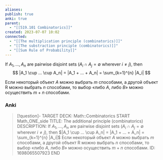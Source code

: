 ```yaml
---
aliases: 
publish: true
anki: true
parent:
  - "[[519.101 Combinatorics]]"
created: 2023-07-07 10:02
connected:
  - "[[The multiplication principle (combinatorics)]]"
  - "[[The substraction principle (combinatorics)]]"
  - "[[Sum Rule of Probability]]"
---
```

If $A_1,..., A_n$ are pairwise disjoint sets ($A_i \cap A_j = \emptyset$  wherever $i \neq j$), then
$$
|A_1 \cup ... \cup A_n| = |A_1 + ... + A_n| = \sum_{k=1}^{n} |A_i|
$$

Если некоторый объект $А$ можно выбрать $m$ способами, а другой объект R можно выбрать $n$ способами, то выбор «либо $А$, либо $В$» можно осуществить $m + n$ способами.

### Anki
> [!question]-
TARGET DECK: Math::Combinatorics
START
Math_ONE_side
TITLE: The additional principle (combinatorics)
DESCRIPTION: If $A_1,..., A_n$ are pairwise disjoint sets ($A_i \cap A_j = \emptyset$  wherever $i \neq j$), then
$|A_1 \cup ... \cup A_n| = |A_1 + ... + A_n| = \sum_{k=1}^{n} |A_i|$
Если некоторый объект $А$ можно выбрать $m$ способами, а другой объект R можно выбрать $n$ способами, то выбор «либо $А$, либо $В$» можно осуществить $m + n$ способами.
ID: 1698065507923
END
